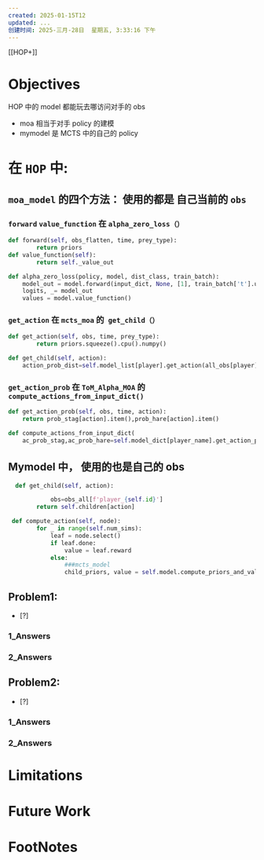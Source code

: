 ```yaml
---
created: 2025-01-15T12
updated: ...
创建时间: 2025-三月-28日  星期五, 3:33:16 下午
---
```

[[HOP+]]

# Objectives
HOP 中的 model 都能玩去哪访问对手的 obs 
- moa 相当于对手 policy  的建模
- mymodel  是 MCTS 中的自己的 policy 



#  在 `HOP` 中:
 
## `moa_model` 的四个方法： 使用的都是 自己当前的 `obs` 

### `forward` `value_function` 在 `alpha_zero_loss（）` 

```python
def forward(self, obs_flatten, time, prey_type):
        return priors
def value_function(self):
        return self._value_out
```

```python
def alpha_zero_loss(policy, model, dist_class, train_batch):
    model_out = model.forward(input_dict, None, [1], train_batch['t'].unsqueeze(1))
    logits, _= model_out
    values = model.value_function()
```


### `get_action` 在 `mcts_moa` 的` get_child（）`
```python
def get_action(self, obs, time, prey_type):
        return priors.squeeze().cpu().numpy()
```

```python
def get_child(self, action):
	action_prob_dist=self.model_list[player].get_action(all_obs[player],self.state['time'],self.target_prey)

```




### `get_action_prob` 在 `ToM_Alpha_MOA` 的 `compute_actions_from_input_dict()`



```python
def get_action_prob(self, obs, time, action):
	return prob_stag[action].item(),prob_hare[action].item()
```


```python
def compute_actions_from_input_dict(
	ac_prob_stag,ac_prob_hare=self.model_dict[player_name].get_action_prob(exist_player_obs[player_name], time-1, last_action[player_name])
```



## Mymodel 中， 使用的也是自己的 obs 
  
```python
  def get_child(self, action):

            obs=obs_all[f'player_{self.id}']
        return self.children[action]
```



   
```python
 def compute_action(self, node):
        for _ in range(self.num_sims):
            leaf = node.select()
            if leaf.done:
                value = leaf.reward
            else:
                ###mcts_model
                child_priors, value = self.model.compute_priors_and_value(leaf.obs, leaf.state['time'])
```










## Problem1: 
- [?] 

### 1_Answers


### 2_Answers



## Problem2: 
- [?] 

### 1_Answers


### 2_Answers



# Limitations
# Future Work
# FootNotes